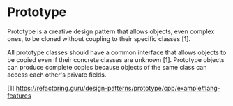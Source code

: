 # Prototype

Prototype is a creative design pattern that allows objects, even complex ones, to be cloned without coupling to their specific classes [1].

All prototype classes should have a common interface that allows objects to be copied even if their concrete classes are unknown [1]. Prototype objects can produce complete copies because objects of the same class can access each other's private fields.

[1] https://refactoring.guru/design-patterns/prototype/cpp/example#lang-features